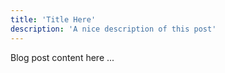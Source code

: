 ```yaml
---
title: 'Title Here'
description: 'A nice description of this post'
---
```


Blog post content here ...
